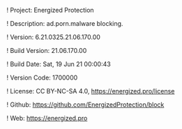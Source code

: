 ! Project: Energized Protection

! Description: ad.porn.malware blocking.

! Version: 6.21.0325.21.06.170.00

! Build Version: 21.06.170.00

! Build Date: Sat, 19 Jun 21 00:00:43

! Version Code: 1700000

! License: CC BY-NC-SA 4.0, https://energized.pro/license

! Github: https://github.com/EnergizedProtection/block

! Web: https://energized.pro
